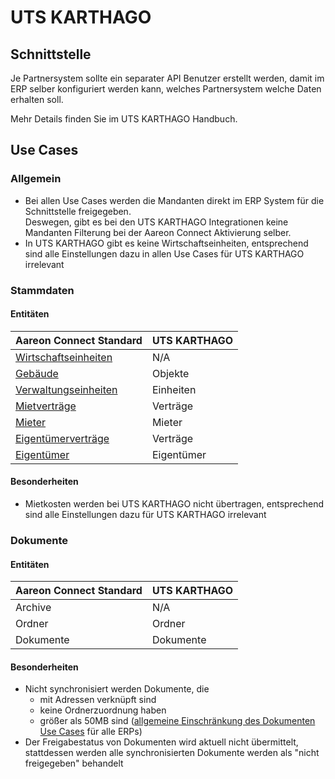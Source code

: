 # UTS KARTHAGO

## Schnittstelle

Je Partnersystem sollte ein separater API Benutzer erstellt werden, damit im ERP selber konfiguriert werden kann, welches Partnersystem welche Daten erhalten soll.

Mehr Details finden Sie im UTS KARTHAGO Handbuch.

## Use Cases

### Allgemein

* Bei allen Use Cases werden die Mandanten direkt im ERP System für die Schnittstelle freigegeben.\
  Deswegen, gibt es bei den UTS KARTHAGO Integrationen keine Mandanten Filterung bei der Aareon Connect Aktivierung selber.
* In UTS KARTHAGO gibt es keine Wirtschaftseinheiten, entsprechend sind alle Einstellungen dazu in allen Use Cases für UTS KARTHAGO irrelevant

### Stammdaten

#### Entitäten

| Aareon Connect Standard                                        | UTS KARTHAGO |
| -------------------------------------------------------------- | ------------ |
| [Wirtschaftseinheiten](../entitaeten/wirtschaftseinheiten.md)  | N/A          |
| [Gebäude](../entitaeten/gebaeude.md)                           | Objekte      |
| [Verwaltungseinheiten](../kategorien/eigentuemerverwaltung.md) | Einheiten    |
| [Mietverträge](../entitaeten/mietvertraege.md)                 | Verträge     |
| [Mieter](../entitaeten/mieter.md)                              | Mieter       |
| [Eigentümerverträge](../entitaeten/eigentuemervertraege.md)    | Verträge     |
| [Eigentümer](../entitaeten/eigentuemer.md)                     | Eigentümer   |

#### Besonderheiten

* Mietkosten werden bei UTS KARTHAGO nicht übertragen, entsprechend sind alle Einstellungen dazu für UTS KARTHAGO irrelevant

### Dokumente

#### Entitäten

| Aareon Connect Standard | UTS KARTHAGO |
| ----------------------- | ------------ |
| Archive                 | N/A          |
| Ordner                  | Ordner       |
| Dokumente               | Dokumente    |

#### Besonderheiten

* Nicht synchronisiert werden Dokumente, die
  * mit Adressen verknüpft sind
  * keine Ordnerzuordnung haben
  * größer als 50MB sind ([allgemeine Einschränkung des Dokumenten Use Cases](../use-cases/dokumente.md#einschraenkungen) für alle ERPs)
* Der Freigabestatus von Dokumenten wird aktuell nicht übermittelt, stattdessen werden alle synchronisierten Dokumente werden als "nicht freigegeben" behandelt

